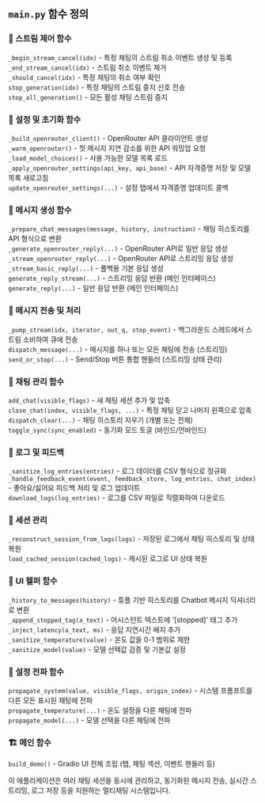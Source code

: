 ## `main.py` 함수 정의

### 📌 스트림 제어 함수  
`_begin_stream_cancel(idx)` - 특정 채팅의 스트림 취소 이벤트 생성 및 등록  
`_end_stream_cancel(idx)` - 스트림 취소 이벤트 제거  
`_should_cancel(idx)` - 특정 채팅의 취소 여부 확인  
`stop_generation(idx)` - 특정 채팅의 스트림 중지 신호 전송  
`stop_all_generation()` - 모든 활성 채팅 스트림 중지  

### 🔧 설정 및 초기화 함수  
`_build_openrouter_client()` - OpenRouter API 클라이언트 생성  
`_warm_openrouter()` - 첫 메시지 지연 감소를 위한 API 워밍업 요청  
`_load_model_choices()` - 사용 가능한 모델 목록 로드  
`_apply_openrouter_settings(api_key, api_base)` - API 자격증명 저장 및 모델 목록 새로고침  
`update_openrouter_settings(...)` - 설정 탭에서 자격증명 업데이트 콜백  

### 💬 메시지 생성 함수  
`_prepare_chat_messages(message, history, instruction)` - 채팅 히스토리를 API 형식으로 변환  
`_generate_openrouter_reply(...)` - OpenRouter API로 일반 응답 생성  
`_stream_openrouter_reply(...)` - OpenRouter API로 스트리밍 응답 생성  
`_stream_basic_reply(...)` - 폴백용 기본 응답 생성  
`generate_reply_stream(...)` - 스트리밍 응답 반환 (메인 인터페이스)  
`generate_reply(...)` - 일반 응답 반환 (메인 인터페이스)  

### 🎯 메시지 전송 및 처리    
`_pump_stream(idx, iterator, out_q, stop_event)` - 백그라운드 스레드에서 스트림 소비하여 큐에 전송  
`dispatch_message(...)` - 메시지를 하나 또는 모든 채팅에 전송 (스트리밍)  
`send_or_stop(...)` - Send/Stop 버튼 통합 핸들러 (스트리밍 상태 관리)  

### 🧹 채팅 관리 함수  
`add_chat(visible_flags)` - 새 채팅 세션 추가 및 압축  
`close_chat(index, visible_flags, ...)` - 특정 채팅 닫고 나머지 왼쪽으로 압축  
`dispatch_clear(...)` - 채팅 히스토리 지우기 (개별 또는 전체)  
`toggle_sync(sync_enabled)` - 동기화 모드 토글 (바인드/언바인드)   

### 📝 로그 및 피드백  
`_sanitize_log_entries(entries)` - 로그 데이터를 CSV 형식으로 정규화  
`_handle_feedback_event(event, feedback_store, log_entries, chat_index)` - 좋아요/싫어요 피드백 처리 및 로그 업데이트  
`download_logs(log_entries)` - 로그를 CSV 파일로 직렬화하여 다운로드  

### 🔄 세션 관리  
`_reconstruct_session_from_logs(logs)` - 저장된 로그에서 채팅 히스토리 및 상태 복원  
`load_cached_session(cached_logs)` - 캐시된 로그로 UI 상태 복원   

### 🎨 UI 헬퍼 함수  
`_history_to_messages(history)` - 튜플 기반 히스토리를 Chatbot 메시지 딕셔너리로 변환  
`_append_stopped_tag(a_text)` - 어시스턴트 텍스트에 '[stopped]' 태그 추가  
`_inject_latency(a_text, ms)` - 응답 지연시간 배지 추가  
`_sanitize_temperature(value)` - 온도 값을 0-1 범위로 제한  
`_sanitize_model(value)` - 모델 선택값 검증 및 기본값 설정  

### 🔀 설정 전파 함수  
`propagate_system(value, visible_flags, origin_index)` - 시스템 프롬프트를 다른 모든 표시된 채팅에 전파  
`propagate_temperature(...)` - 온도 설정을 다른 채팅에 전파  
`propagate_model(...)` - 모델 선택을 다른 채팅에 전파    

### 🏗️ 메인 함수  
`build_demo()` - Gradio UI 전체 조립 (탭, 채팅 섹션, 이벤트 핸들러 등)  

이 애플리케이션은 여러 채팅 세션을 동시에 관리하고, 동기화된 메시지 전송, 실시간 스트리밍, 로그 저장 등을 지원하는 멀티채팅 시스템입니다.